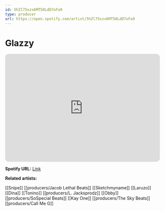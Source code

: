 ```yaml
---
id: 5hZl75xzx6MT50LdD7oFa9
type: producer
url: https://open.spotify.com/artist/5hZl75xzx6MT50LdD7oFa9
---
```

# Glazzy

<iframe style="border-radius:12px" src="https://open.spotify.com/embed/artist/5hZl75xzx6MT50LdD7oFa9" width="100%" height="352" frameBorder="0" allowfullscreen="" allow="autoplay; clipboard-write; encrypted-media; fullscreen; picture-in-picture" loading="lazy"></iframe>

**Spotify URL:** [Link](https://open.spotify.com/artist/5hZl75xzx6MT50LdD7oFa9)

**Related artists:**

[[Snipe]]
[[producers/Jacob Lethal Beats]]
[[Sketchmyname]]
[[Laruzo]]
[[Dina]]
[[Tonino]]
[[producers/L. Jacksprodz]]
[[Obby]]
[[producers/SoSpecial Beats]]
[[Kay One]]
[[producers/The Sky Beats]]
[[producers/Call Me G]]
